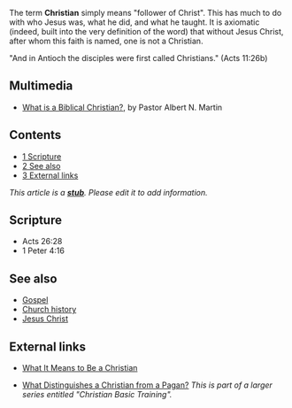 The term **Christian** simply means "follower of Christ". This has
much to do with who Jesus was, what he did, and what he taught. It
is axiomatic (indeed, built into the very definition of the word)
that without Jesus Christ, after whom this faith is named, one is
not a Christian.

"And in Antioch the disciples were first called Christians." (Acts
11:26b)
## Multimedia

-   [What is a Biblical Christian?](http://www.sermonaudio.com/sermoninfo.asp?sermonID=62602132823),
    by Pastor Albert N. Martin

## Contents

-   [1 Scripture](#Scripture)
-   [2 See also](#See_also)
-   [3 External links](#External_links)

*This article is a **[stub](http://www.theopedia.com/Category:Theopedia_stubs "Category:Theopedia stubs")**. Please edit it to add information.*
## Scripture

-   Acts 26:28
-   1 Peter 4:16

## See also

-   [Gospel](Gospel "Gospel")
-   [Church history](Church_history "Church history")
-   [Jesus Christ](Jesus_Christ "Jesus Christ")

## External links

-   [What It Means to Be a Christian](http://lashawnbarber.com/archives/2005/10/16/what/)

-   [What Distinguishes a Christian from a Pagan?](http://www.bible.org/page.asp?page_id=1527)
    *This is part of a larger series entitled "Christian Basic Training".*





